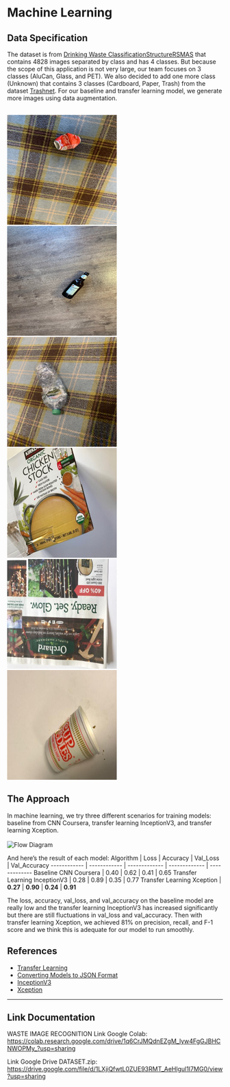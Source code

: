 # Machine Learning

## Data Specification

The dataset is from [Drinking Waste ClassificationStructureRSMAS](https://www.kaggle.com/datasets/arkadiyhacks/drinking-waste-classification) that contains 4828 images separated by class and has 4 classes. But because the scope of this application is not very large, our team focuses on 3 classes (AluCan, Glass, and PET). We also decided to add one more class (Unknown) that contains 3 classes (Cardboard, Paper, Trash) from the dataset [Trashnet](https://github.com/garythung/trashnet). For our baseline and transfer learning model, we generate more images using data augmentation.
<br>
<br>

<div>
  <img src="https://github.com/Team-Capstone-C23-PS207/Model-Dataset-ML/blob/main/DATASET/TRAIN/AluCan/AluCan1%2C000.jpg" alt="AluCan1,000" width="256" height="256" style="display: inline-block;">
  <img src="https://github.com/Team-Capstone-C23-PS207/Model-Dataset-ML/blob/main/DATASET/TRAIN/Glass/Glass1%2C001.JPG" alt="Glass1,001" width="256" height="256" style="display: inline-block;">
  <img src="https://github.com/Team-Capstone-C23-PS207/Model-Dataset-ML/blob/main/DATASET/TRAIN/PET/PET1%2C000.jpg" alt="PET1,000" width="256" height="256" style="display: inline-block;">
</div>
<div>
  <img src="https://github.com/Team-Capstone-C23-PS207/Model-Dataset-ML/blob/main/DATASET/TRAIN/Unknown/cardboard384.jpg" alt="cardboard384" width="256" height="256" style="display: inline-block;">
  <img src="https://github.com/Team-Capstone-C23-PS207/Model-Dataset-ML/blob/main/DATASET/TRAIN/Unknown/paper188.jpg" alt="paper188" width="256" height="256" style="display: inline-block;">
  <img src="https://github.com/Team-Capstone-C23-PS207/Model-Dataset-ML/blob/main/DATASET/TRAIN/Unknown/trash50.jpg" alt="trash50" width="256" height="256" style="display: inline-block;">
</div>

## The Approach

In machine learning, we try three different scenarios for training models: baseline from CNN Coursera, transfer learning InceptionV3, and transfer learning Xception.
<br>
<br>
![Flow Diagram](https://user-images.githubusercontent.com/86770916/245032535-3efc4990-a892-4723-85a1-7f3d35cdc972.png)

And here’s the result of each model:
Algorithm | Loss | Accuracy | Val_Loss | Val_Accuracy
------------ | ------------ | ------------- | ------------- | -------------
Baseline CNN Coursera | 0.40 | 0.62 | 0.41 | 0.65
Transfer Learning InceptionV3 | 0.28 | 0.89 | 0.35 | 0.77
Transfer Learning Xception | **0.27** | **0.90** | **0.24** | **0.91**

The loss, accuracy, val_loss, and val_accuracy on the baseline model are really low and the transfer learning InceptionV3 has increased significantly but there are still fluctuations in val_loss and val_accuracy. Then with transfer learning Xception, we achieved 81% on precision, recall, and F-1 score and we think this is adequate for our model to run smoothly.

## References

- [Transfer Learning](https://www.coursera.org/learn/convolutional-neural-networks-tensorflow/home/week/3)
- [Converting Models to JSON Format](https://www.coursera.org/learn/browser-based-models-tensorflow/home/week/3)
- [InceptionV3](https://keras.io/api/applications/inceptionv3/)
- [Xception](https://keras.io/api/applications/xception/)

---

## Link Documentation

WASTE IMAGE RECOGNITION
Link Google Colab: https://colab.research.google.com/drive/1q6CrJMQdnEZgM_lyw4FgGJBHCNWOPMy_?usp=sharing

Link Google Drive DATASET.zip: https://drive.google.com/file/d/1LXjiQfwtL0ZUE93RMT_AeHlgul1I7MG0/view?usp=sharing
